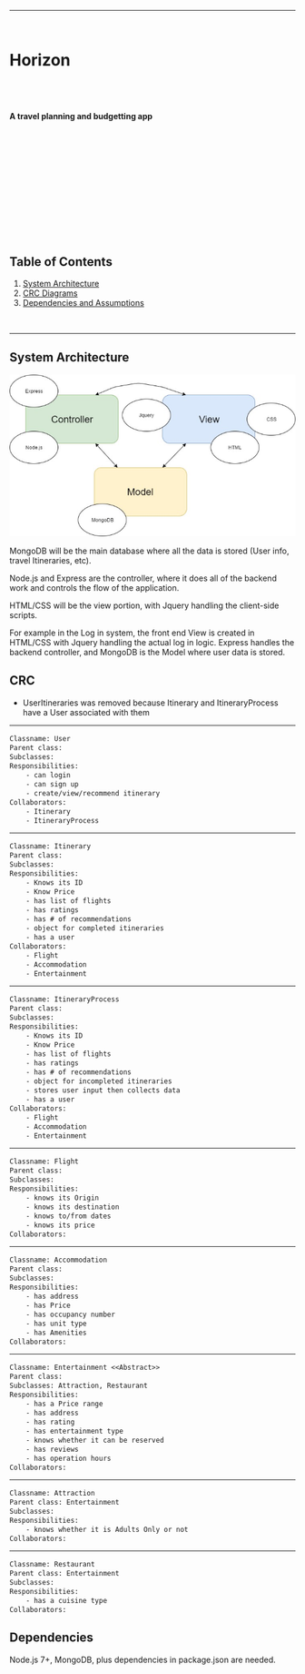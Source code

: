 -----------------------------------------------
<br>

# Horizon

<br>
<br>


#### A travel planning and budgetting app

<br>
<br>
<br>
<br>
<br>
<br>
<br>
<br>
<br>
<br>
<br>


## Table of Contents
1. [System Architecture](#System-Architecture)
2. [CRC Diagrams](#CRC)
3. [Dependencies and Assumptions](#Dependencies)

<br>

-----------------------------------------------


## System Architecture <a name="System-Architecture"></a>
![System Architecture](systemArch.jpg?raw=true)

MongoDB will be the main database where all the data is stored (User info, travel Itineraries, etc).

Node.js and Express are the controller, where it does all of the backend work and controls the flow of the application.

HTML/CSS will be the view portion, with Jquery handling the client-side scripts.


For example in the Log in system, the front end View is created in HTML/CSS with Jquery handling the actual log in logic. Express handles the backend controller, and MongoDB is the Model where user data is stored.

## CRC <a name="CRC"></a>
- UserItineraries was removed because Itinerary and ItineraryProcess have a User associated with them

-----------------------------------------------

    Classname: User
    Parent class:
    Subclasses:
    Responsibilities: 
        - can login 
        - can sign up
        - create/view/recommend itinerary
    Collaborators: 
        - Itinerary
        - ItineraryProcess

-----------------------------------------------

    Classname: Itinerary
    Parent class:
    Subclasses: 
    Responsibilities:
        - Knows its ID
        - Know Price
        - has list of flights
        - has ratings
        - has # of recommendations
        - object for completed itineraries
        - has a user
    Collaborators: 
        - Flight
        - Accommodation
        - Entertainment
        
-----------------------------------------------

    Classname: ItineraryProcess
    Parent class:
    Subclasses:
    Responsibilities:
        - Knows its ID
        - Know Price
        - has list of flights
        - has ratings
        - has # of recommendations
        - object for incompleted itineraries
        - stores user input then collects data
        - has a user
    Collaborators:
        - Flight
        - Accommodation
        - Entertainment

-----------------------------------------------

    Classname: Flight
    Parent class:
    Subclasses:
    Responsibilities:
        - knows its Origin
        - knows its destination
        - knows to/from dates
        - knows its price
    Collaborators:

-----------------------------------------------
 
    Classname: Accommodation
    Parent class:
    Subclasses:
    Responsibilities:
        - has address
        - has Price
        - has occupancy number
        - has unit type
        - has Amenities
    Collaborators:
 
-----------------------------------------------

    Classname: Entertainment <<Abstract>>
    Parent class:
    Subclasses: Attraction, Restaurant
    Responsibilities: 
        - has a Price range
        - has address
        - has rating
        - has entertainment type
        - knows whether it can be reserved
        - has reviews
        - has operation hours
    Collaborators:

-----------------------------------------------

    Classname: Attraction
    Parent class: Entertainment
    Subclasses:
    Responsibilities:
        - knows whether it is Adults Only or not
    Collaborators:

-----------------------------------------------

    Classname: Restaurant
    Parent class: Entertainment
    Subclasses:
    Responsibilities:
        - has a cuisine type
    Collaborators:

## Dependencies <a name="Dependencies"></a>
Node.js 7+, MongoDB, plus dependencies in package.json are needed.
